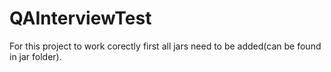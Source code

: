 # QAInterviewTest

For this project to work corectly first all jars need to be added(can be found in jar folder).
